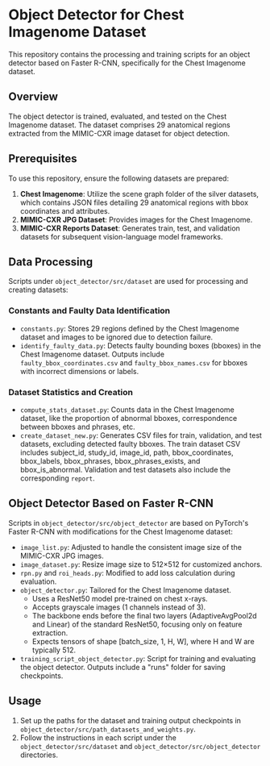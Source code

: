 # Object Detector for Chest Imagenome Dataset

This repository contains the processing and training scripts for an object detector based on Faster R-CNN, specifically for the Chest Imagenome dataset.

## Overview

The object detector is trained, evaluated, and tested on the Chest Imagenome dataset. The dataset comprises 29 anatomical regions extracted from the MIMIC-CXR image dataset for object detection.

## Prerequisites

To use this repository, ensure the following datasets are prepared:

1. **Chest Imagenome**: Utilize the scene graph folder of the silver datasets, which contains JSON files detailing 29 anatomical regions with bbox coordinates and attributes.
2. **MIMIC-CXR JPG Dataset**: Provides images for the Chest Imagenome.
3. **MIMIC-CXR Reports Dataset**: Generates train, test, and validation datasets for subsequent vision-language model frameworks.

## Data Processing

Scripts under `object_detector/src/dataset` are used for processing and creating datasets:

### Constants and Faulty Data Identification

- `constants.py`: Stores 29 regions defined by the Chest Imagenome dataset and images to be ignored due to detection failure.
- `identify_faulty_data.py`: Detects faulty bounding boxes (bboxes) in the Chest Imagenome dataset. Outputs include `faulty_bbox_coordinates.csv` and `faulty_bbox_names.csv` for bboxes with incorrect dimensions or labels.

### Dataset Statistics and Creation

- `compute_stats_dataset.py`: Counts data in the Chest Imagenome dataset, like the proportion of abnormal bboxes, correspondence between bboxes and phrases, etc.
- `create_dataset_new.py`: Generates CSV files for train, validation, and test datasets, excluding detected faulty bboxes. The train dataset CSV includes subject_id, study_id, image_id, path, bbox_coordinates, bbox_labels, bbox_phrases, bbox_phrases_exists, and bbox_is_abnormal. Validation and test datasets also include the corresponding `report`.

## Object Detector Based on Faster R-CNN

Scripts in `object_detector/src/object_detector` are based on PyTorch's Faster R-CNN with modifications for the Chest Imagenome dataset:

- `image_list.py`: Adjusted to handle the consistent image size of the MIMIC-CXR JPG images.
- `image_dataset.py`: Resize image size to 512×512 for customized anchors. 
- `rpn.py` and `roi_heads.py`: Modified to add loss calculation during evaluation.
- `object_detector.py`: Tailored for the Chest Imagenome dataset.
    - Uses a ResNet50 model pre-trained on chest x-rays.
    - Accepts grayscale images (1 channels instead of 3).
    - The backbone ends before the final two layers (AdaptiveAvgPool2d and Linear) of the standard ResNet50, focusing only on feature extraction.
    - Expects tensors of shape [batch_size, 1, H, W], where H and W are typically 512.
- `training_script_object_detector.py`: Script for training and evaluating the object detector. Outputs include a "runs" folder for saving checkpoints.

## Usage

1. Set up the paths for the dataset and training output checkpoints in `object_detector/src/path_datasets_and_weights.py`.
2. Follow the instructions in each script under the `object_detector/src/dataset` and `object_detector/src/object_detector` directories.
